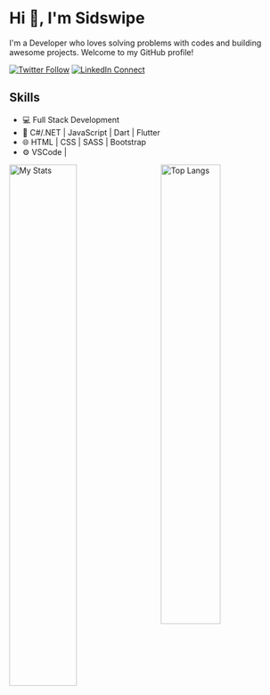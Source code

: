 
# Hi 👋, I'm Sidswipe
I'm a Developer who loves solving problems with codes and building awesome projects. Welcome to my GitHub profile!

[![Twitter Follow](https://img.shields.io/twitter/follow/your_twitter_username?label=Follow&style=social)](https://twitter.com/sidswipe)
[![LinkedIn Connect](https://img.shields.io/badge/LinkedIn-Connect-blue)](https://ng.linkedin.com/in/ceze-nnaemeka)


## Skills
- 💻 Full Stack Development
- 🚀 C#/.NET | JavaScript | Dart | Flutter
- 🌐 HTML | CSS | SASS | Bootstrap
- ⚙️ VSCode | 


<img alt="My Stats" align="left" width="49%" src ="https://github-readme-stats.vercel.app/api?username=SidneyEmeka&show_icons=true&theme=transparent"/>
<img alt="Top Langs" align="right" width="46%" src="https://github-readme-stats.vercel.app/api/top-langs/?username=SidneyEmeka&layout=compact"/>




